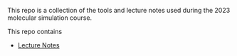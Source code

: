 This repo is a collection of the tools and lecture notes used during the 2023 molecular simulation course.

This repo contains 
* [Lecture Notes](LectureNotes/README.md)
